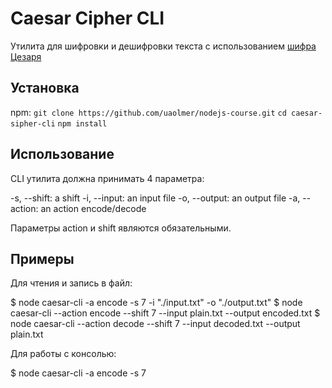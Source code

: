 # Caesar Cipher CLI

Утилита для шифровки и дешифровки текста с использованием [шифра Цезаря](https://en.wikipedia.org/wiki/Caesar_cipher)

## Установка

npm:
`git clone https://github.com/uaolmer/nodejs-course.git`
`cd caesar-sipher-cli`
`npm install`

## Использование

CLI утилита должна принимать 4 параметра:

-s, --shift: a shift
-i, --input: an input file
-o, --output: an output file
-a, --action: an action encode/decode

Параметры action и shift являются обязательными.

## Примеры

Для чтения и запись в файл:

$ node caesar-cli -a encode -s 7 -i "./input.txt" -o "./output.txt"
$ node caesar-cli --action encode --shift 7 --input plain.txt --output encoded.txt
$ node caesar-cli --action decode --shift 7 --input decoded.txt --output plain.txt

Для работы с консолью:

$ node caesar-cli -a encode -s 7